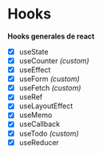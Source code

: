 # Hooks

__Hooks generales de react__

- [x] useState
- [x] useCounter  _(custom)_
- [x] useEffect
- [x] useForm  _(custom)_
- [x] useFetch  _(custom)_
- [x] useRef
- [x] useLayoutEffect
- [x] useMemo
- [x] useCallback
- [x] useTodo  _(custom)_
- [x] useReducer

